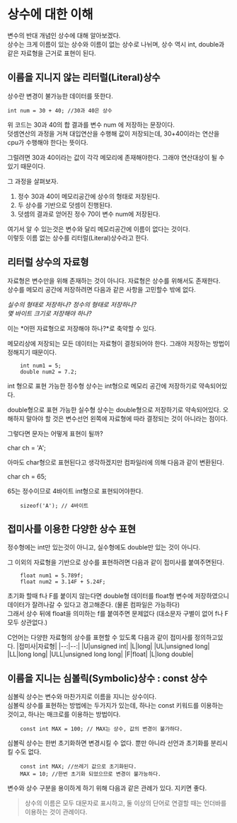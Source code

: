 # 상수에 대한 이해

변수의 반대 개념인 상수에 대해 알아보겠다.  
상수는 크게 이름이 있는 상수와 이름이 없는 상수로 나뉘며, 상수 역시 int, double과 같은 자료형을 근거로 표현이 된다.

## 이름을 지니지 않는 리터럴(Literal)상수

상수란 변경이 불가능한 데이터를 뜻한다.
```
int num = 30 + 40; //30과 40은 상수
```

위 코드는 30과 40의 합 결과를 변수 num 에 저장하는 문장이다.  
덧셈연산의 과정을 거쳐 대입연산을 수행해 값이 저장되는데, 30+40이라는 연산을 cpu가 수행해야 한다는 뜻이다.

그럴려면 30과 40이라는 값이 각각 메모리에 존재해야한다. 그래야 연산대상이 될 수 있기 때문이다.

그 과정을 살펴보자.

1. 정수 30과 40이 메모리공간에 상수의 형태로 저장된다.
2. 두 상수를 기반으로 덧셈이 진행된다.
3. 덧셈의 결과로 얻어진 정수 70이 변수 num에 저장된다.

여기서 알 수 있는것은 변수와 달리 메모리공간에 이름이 없다는 것이다.  
이렇듯 이름 없는 상수를 리터럴(Literal)상수라고 한다.

## 리터럴 상수의 자료형

자료형은 변수만을 위해 존재하는 것이 아니다. 자료형은 상수를 위해서도 존재한다.  
상수를 메모리 공간에 저장하려면 다음과 같은 사항을 고민할수 밖에 없다.

*실수의 형태로 저장하나? 정수의 형태로 저장하나?*  
*몇 바이트 크기로 저장해야 하나?*

이는 *어떤 자료형으로 저장해야 하나?*로 축약할 수 있다.

메모리상에 저장되는 모든 데이터는 자료형이 결정되어야 한다. 그래야 저장하는 방법이 정해지기 때문이다.
```
    int num1 = 5;
    double num2 = 7.2;
```
int 형으로 표현 가능한 정수형 상수는 int형으로 메모리 공간에 저장하기로 약속되어있다.

double형으로 표현 가능한 실수형 상수는 double형으로 저장하기로 약속되어있다.
오해하지 말아야 할 것은 변수선언 왼쪽에 자료형에 따라 결정되는 것이 아니라는 점이다.

그렇다면 문자는 어떻게 표현이 될까?

char ch = 'A';

아마도 char형으로 표현된다고 생각하겠지만 컴파일러에 의해 다음과 같이 변환된다.

char ch = 65;

65는 정수이므로 4바이트 int형으로 표현되어야한다.

```
    sizeof('A'); // 4바이트
```

## 접미사를 이용한 다양한 상수 표현

정수형에는 int만 있는것이 아니고, 실수형에도 double만 있는 것이 아니다.

그 이외의 자료형을 기반으로 상수를 표현하려면 다음과 같이 접미사를 붙여주면된다.

```
    float num1 = 5.789f;
    float num2 = 3.14F + 5.24F;
```
초기화 할때 f나 F를 붙이지 않는다면 double형 데이터를 float형 변수에 저장하였으니 데이터가 잘려나갈 수 있다고 경고해준다. (물론 컴파일은 가능하다)  
그래서 상수 뒤에 float을 의미하는 f를 붙여주면 문제없다 (대소문자 구별이 없어 f나 F모두 상관없다.)

C언어는 다양한 자료형의 상수를 표현할 수 있도록 다음과 같이 접미사를 정의하고있다.
|접미사|자료형|
|--:|--:|
|U|unsigned int|
|L|long|
|UL|unsigned long|
|LL|long long|
|ULL|unsigned long long|
|F|float|
|L|long double|

## 이름을 지니는 심볼릭(Symbolic)상수 : const 상수

심볼릭 상수는 변수와 마찬가지로 이름을 지니는 상수이다.  
심볼릭 상수를 표현하는 방법에는 두가지가 있는데, 하나는 const 키워드를 이용하는 것이고, 하나는 매크로를 이용하는 방법이다.

```
    const int MAX = 100; // MAX는 상수, 값의 변경이 불가하다.
```

심볼릭 상수는 한번 초기화하면 변경시킬 수 없다. 뿐만 아니라 선언과 초기화를 분리시킬 수도 없다.
```
    const int MAX; //쓰레기 값으로 초기화된다.
    MAX = 10; //한번 초기화 되었으므로 변경이 불가능하다.
```

변수와 상수 구분을 용이하게 하기 위해 다음과 같은 관례가 있다. 지키면 좋다.

>상수의 이름은 모두 대문자로 표시하고, 둘 이상의 단어로 연결할 때는 언더바를 이용하는 것이 관례이다.